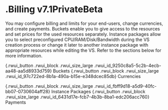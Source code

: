# .Billing v7.1PrivateBeta

You may configure billing and limits for your end-users, change currencies, and create payments. Buckets enable you to give access to the resources and set prices for the used resources separately. Instance packages allow you to select preconfigured CPU/RAM/Disk/Bandwidth during the VS creation process or change it later to another instance package with appropriate resources while editing the VS. Refer to the sections below for more information.

[](https://devopsdocs.onapp.com/display/VHS9AG/.Buckets+v7.1PrivateBeta "OnApp buckets manage access to cloud infrastructure as well as allow you to set prices for the resources allocated to a user. "){.rwui_button .rwui_block .rwui_size_large .rwui_id_9250c8a5-5c2b-4ecb-aa48-aa5d8933d759}
Buckets
[](https://devopsdocs.onapp.com/display/VHS9AG/.Currencies+v7.1PrivateBeta "By default, the system includes three currencies: USD, EUR and GBP. You can add more currencies at any time. "){.rwui_button .rwui_block .rwui_size_large .rwui_id_97c722ed-8b1a-490a-b15e-e348dcec85db}
Currencies

[](https://devopsdocs.onapp.com/display/VHS9AG/.Instance+Packages+v7.1PrivateBeta "Instance packages are preconfigured CPU/RAM/Disk/Bandwidth packages that can be selected during the VS creation process."){.rwui_button .rwui_block .rwui_size_large .rwui_id_fbff9d18-a5d9-40fc-bb07-0730604aff28}
Instance Packages
[](https://devopsdocs.onapp.com/display/VHS9AG/.Payments+v7.1PrivateBeta "OnApp provides a possibility to add information about payments to OnApp Control Panel. Payments are already paid invoices for used resources. "){.rwui_button .rwui_block .rwui_size_large .rwui_id_6431d17e-fcb7-4b3b-8ba1-edc206acc760}
Payments
